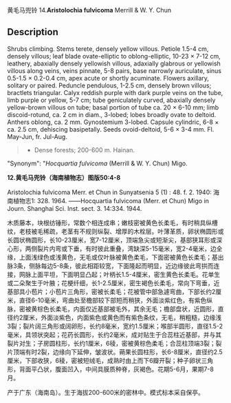 黄毛马兜铃
14.**Aristolochia fulvicoma** Merrill & W. Y. Chun

## Description
Shrubs climbing. Stems terete, densely yellow villous. Petiole 1.5-4 cm, densely villous; leaf blade ovate-elliptic to oblong-elliptic, 10-23 × 7-12 cm, leathery, abaxially densely yellowish villous, adaxially glabrous or yellowish villous along veins, veins pinnate, 5-8 pairs, base narrowly auriculate, sinus 0.5-1.5 × 0.2-0.4 cm, apex acute or shortly acuminate. Flowers axillary, solitary or paired. Peduncle pendulous, 1-2.5 cm, densely brown villous; bractlets triangular. Calyx reddish purple with dark purple veins on the tube, limb purple or yellow, 5-7 cm; tube geniculately curved, abaxially densely yellow-brown villous on tube; basal portion of tube ca. 20 × 6-10 mm; limb discoid-rotund, ca. 2 cm in diam., 3-lobed; lobes broadly ovate to deltoid. Anthers oblong, ca. 2 mm. Gynostemium 3-lobed. Capsule cylindric, 6-8 × ca. 2.5 cm, dehiscing basipetally. Seeds ovoid-deltoid, 5-6 × 3-4 mm. Fl. May-Jun, fr. Jul-Aug.


> * Dense forests; 200-600 m. Hainan.

  "Synonym": "*Hocquartia* *fulvicoma* (Merrill &amp; W. Y. Chun) Migo.

**12.黄毛马兜铃（海南植物志）图版50:4-8**

Aristolochia fulvicoma Merr. et Chun in Sunyatsenia 5 (1) : 48. f. 2. 1940: 海南植物志1: 328. 1964. ——Hocquartia fulvicoma (Merr. et Chun) Migo in Journ. Shanghai Sci. Inst. sect. 3. 14:334. 1944.

木质藤本，块根纺锤形，常数个相连成串；嫩枝密被黄色长柔毛，有时稍具纵槽纹，老枝被毛稀疏，老茎有不规则纵裂、增厚的木栓层。叶薄革质，卵状椭圆形或长圆状椭圆形，长10-23厘米，宽7-12厘米，顶端急尖或短渐尖，基部狭耳形或深心形，两侧裂片内弯或下垂，有时彼此重叠，湾缺深5-15毫米，宽2-4毫米，边全缘，上面浅绿色或浅黄色，无毛或仅叶脉被黄色柔毛，下面密被黄色长柔毛；基出脉3条，侧脉每边5-8条，彼此相距较宽，下面隆起而明显，近边缘彼此弯拱而连接，网脉上面平坦，下面明显凸起；叶柄长1.5-4厘米，密生黄色长柔毛。花单生或二朵聚生于叶腋；花梗纤细，长1-2.5厘米，密生褐色长柔毛，常向下弯垂，近基部具小苞片；小苞片三角形，密被长柔毛；花被管中部急遽弯曲，下部长约2厘米，直径6-10毫米，弯曲处至檐部较下部短而稍狭，外面淡紫红色，有紫色纵脉，密被黄棕色长柔毛，内面仅近基部被毛外，其余无毛；檐部盘状，近圆形，直径约2厘米，外面淡紫色，内面紫色或黄色而有紫色条纹，无毛，稍粗糙，边缘浅3裂；裂片阔三角形或阔卵形，长约8毫米，宽约1.5厘米；喉部半圆形，直径1.5-2毫米，具领状突起；花药长圆形，长约2毫米，成对贴生于合蕊柱近基部，并与其裂片对生；子房圆柱形，长约1厘米，6稜，密被黄棕色柔毛；合蕊柱顶端3裂；裂片顶端有时2裂，边缘向下延伸，皱波状。蒴果长圆柱形，长6-8厘米，直径约2.5厘米，下部收狭，6稜，密被短绒毛，成熟时由上而下6瓣开裂；种子卵状三角形，背面平凸状，腹面凹入，中间具膜质种脊，灰褐色。花期5-6月，果期7-8月。

产于广东（海南岛）。生于海拔200-600米的密林中。模式标本采自保亭。
